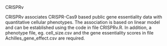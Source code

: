 CRISPRv

CRISPRv associates CRISPR-Cas9 based public gene essentiality data with quantitative cellular phenotypes. The association is based on linear model and can be established using the code in file CRISPRv.R. In addition, a phenotype file, eg. cell_size.csv and the gene essentiality scores in file Achilles_gene_effect.csv are required.
